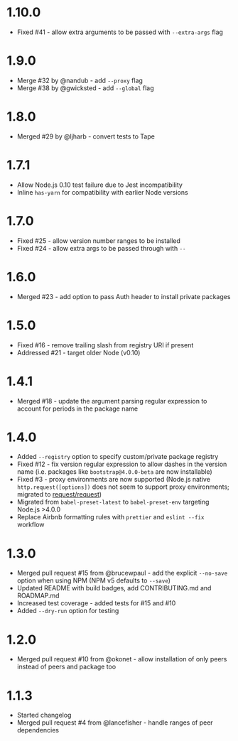 # 1.10.0
- Fixed #41 - allow extra arguments to be passed with `--extra-args` flag

# 1.9.0

- Merge #32 by @nandub - add `--proxy` flag
- Merge #38 by @gwicksted - add `--global` flag

# 1.8.0

- Merged #29 by @ljharb - convert tests to Tape

# 1.7.1

- Allow Node.js 0.10 test failure due to Jest incompatibility
- Inline `has-yarn` for compatibility with earlier Node versions

# 1.7.0

- Fixed #25 - allow version number ranges to be installed
- Fixed #24 - allow extra args to be passed through with `--`

# 1.6.0

- Merged #23 - add option to pass Auth header to install private packages

# 1.5.0

- Fixed #16 - remove trailing slash from registry URI if present
- Addressed #21 - target older Node (v0.10)

# 1.4.1

- Merged #18 - update the argument parsing regular expression to account for periods in the package name

# 1.4.0

- Added `--registry` option to specify custom/private package registry
- Fixed #12 - fix version regular expression to allow dashes in the version name (i.e. packages like `bootstrap@4.0.0-beta` are now installable)
- Fixed #3 - proxy environments are now supported (Node.js native `http.request([options])` does not seem to support proxy environments; migrated to [request/request](https://github.com/request/request))
- Migrated from `babel-preset-latest` to `babel-preset-env` targeting Node.js >4.0.0
- Replace Airbnb formatting rules with `prettier` and `eslint --fix` workflow

# 1.3.0

- Merged pull request #15 from @brucewpaul - add the explicit `--no-save` option when using NPM (NPM v5 defaults to `--save`)
- Updated README with build badges, add CONTRIBUTING.md and ROADMAP.md
- Increased test coverage - added tests for #15 and #10
- Added `--dry-run` option for testing

# 1.2.0

- Merged pull request #10 from @okonet - allow installation of only peers instead of peers and package too

# 1.1.3

- Started changelog
- Merged pull request #4 from @lancefisher - handle ranges of peer dependencies
